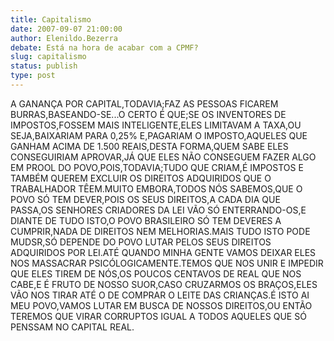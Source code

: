 ```yaml
---
title: Capitalismo
date: 2007-09-07 21:00:00
author: Elenildo.Bezerra
debate: Está na hora de acabar com a CPMF?
slug: capitalismo
status: publish 
type: post
---
```


A GANANÇA POR CAPITAL,TODAVIA;FAZ AS PESSOAS FICAREM BURRAS,BASEANDO-SE...O CERTO É QUE;SE OS INVENTORES DE IMPOSTOS,FOSSEM MAIS INTELIGENTE,ELES LIMITAVAM A TAXA,OU SEJA,BAIXARIAM PARA 0,25% E,PAGARIAM O IMPOSTO,AQUELES QUE GANHAM ACIMA DE 1.500 REAIS,DESTA FORMA,QUEM SABE ELES CONSEGUIRIAM APROVAR,JÁ QUE ELES NÃO CONSEGUEM FAZER ALGO EM PROOL DO POVO,POIS,TODAVIA;TUDO QUE CRIAM,É IMPOSTOS E TAMBÉM QUEREM EXCLUIR OS DIREITOS ADQUIRIDOS QUE O TRABALHADOR TÊEM.MUITO EMBORA,TODOS NÓS SABEMOS,QUE O POVO SÓ TEM DEVER,POIS OS SEUS DIREITOS,A CADA DIA QUE PASSA,OS SENHORES CRIADORES DA LEI VÃO SÓ ENTERRANDO-OS,E DIANTE DE TUDO ISTO,O POVO BRASILEIRO SÓ TEM DEVERES A CUMPRIR,NADA DE DIREITOS NEM MELHORIAS.MAIS TUDO ISTO PODE MUDSR,SÓ DEPENDE DO POVO LUTAR PELOS SEUS DIREITOS ADQUIRIDOS POR LEI.ATÉ QUANDO MINHA GENTE VAMOS DEIXAR ELES NOS MASSACRAR PSICÓLOGICAMENTE.TEMOS QUE NOS UNIR E IMPEDIR QUE ELES TIREM DE NÓS,OS POUCOS CENTAVOS DE REAL QUE NOS CABE,E É FRUTO DE NOSSO SUOR,CASO CRUZARMOS OS BRAÇOS,ELES VÃO NOS TIRAR ATÉ O DE COMPRAR O LEITE DAS CRIANÇAS.É ISTO AI MEU POVO,VAMOS LUTAR EM BUSCA DE NOSSOS DIREITOS,OU ENTÃO TEREMOS QUE VIRAR CORRUPTOS IGUAL A TODOS AQUELES QUE SÓ PENSSAM NO CAPITAL REAL.
